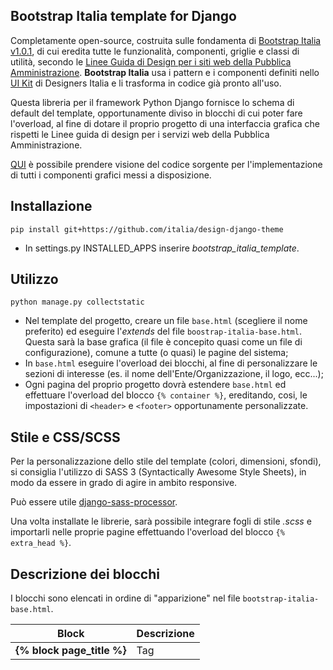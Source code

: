 Bootstrap Italia template for Django
-----------------------------------------

Completamente open-source, costruita sulle fondamenta di [Bootstrap Italia v1.0.1](https://italia.github.io/bootstrap-italia/),
di cui eredita tutte le funzionalità, componenti, griglie e classi di utilità,
secondo le [Linee Guida di Design per i siti web della Pubblica Amministrazione](https://docs.italia.it/italia/designers-italia/design-linee-guida-docs/it/stabile/).
**Bootstrap Italia** usa i pattern e i componenti definiti nello [UI Kit](https://designers.italia.it/kit/ui-kit/)
di Designers Italia e li trasforma in codice già pronto all'uso.

Questa libreria per il framework Python Django fornisce lo schema di default
del template, opportunamente diviso in blocchi di cui poter fare l'overload,
al fine di dotare il proprio progetto di una interfaccia grafica che rispetti
le Linee guida di design per i servizi web della Pubblica Amministrazione.

[QUI](https://italia.github.io/bootstrap-italia/docs/come-iniziare/introduzione/)
è possibile prendere visione del codice sorgente per l'implementazione di tutti
i componenti grafici messi a disposizione.

Installazione
-------------

```
pip install git+https://github.com/italia/design-django-theme
```
- In settings.py INSTALLED_APPS inserire *bootstrap_italia_template*.


Utilizzo
--------

```
python manage.py collectstatic
```

- Nel template del progetto, creare un file ```base.html``` (scegliere il nome
preferito) ed eseguire l'*extends* del file ```boostrap-italia-base.html```. Questa
sarà la base grafica (il file è concepito quasi come un file di configurazione),
comune a tutte (o quasi) le pagine del sistema;
- In ```base.html``` eseguire l'overload dei blocchi, al fine di personalizzare
le sezioni di interesse (es. il nome dell'Ente/Organizzazione, il logo, ecc...);
- Ogni pagina del proprio progetto dovrà estendere ```base.html``` ed effettuare
l'overload del blocco ```{% container %}```, ereditando, cosi, le impostazioni
di ```<header>``` e  ```<footer>``` opportunamente personalizzate.


Stile e CSS/SCSS
----------------

Per la personalizzazione dello stile del template (colori, dimensioni, sfondi),
si consiglia l'utilizzo di SASS 3 (Syntactically Awesome Style Sheets), in modo
da essere in grado di agire in ambito responsive.

Può essere utile [django-sass-processor](https://pypi.org/project/django-sass-processor).

Una volta installate le librerie, sarà possibile integrare fogli di stile *.scss*
e importarli nelle proprie pagine effettuando l'overload del blocco ```{% extra_head %}```.


Descrizione dei blocchi
-----------------------

I blocchi sono elencati in ordine di "apparizione" nel file ```bootstrap-italia-base.html```.

| Block                                 | Descrizione           |
| --------------------------------------|---------------------|
| **{% block page_title %}**            | Tag <title> della pagina   |
| **{% block page_meta_description %}**            | tag <meta-description> della pagina   |
| **{% block extra_head %}** | Extra CSS o Javascript   |
| **{% block header_wrapper %}** | Intero blocco Header   |
| **{% block header_slim_wrapper %}** | Striscia top in Header   |
| **{% block header_slim_org_name %}** | Nome organizzazione in Header top   |
| **{% block header_slim_mobile_org_name %}** | Nome organizzazione in Header top (mobile)   |
| **{% block header_mobile_arrow %}** | Icona freccia sub-menu in Header top (mobile)   |
| **{% block header_mobile_slim_menu %}** | Sub-menu nome organizzazione (mobile)   |
| **{% block header_slim_right_zone %}** | Area di destra in Header top   |
| **{% block header_slim_sub_menu %}** | Sub-menu area di destra in Header top   |
| **{% block header_slim_buttons %}** | Button area di destra in Header top   |
| **{% block header_center_logo %}** | Header logo principale  |
| **{% block header_center_org_name %}** | Nome organizzazione principale in Header   |
| **{% block header_center_org_subname %}** | Descrizione organizzazione in Header   |
| **{% block header_center_right_zone %}** | Area di destra sezione principale Header  |
| **{% block header_center_social %}** | Area icone social in sezione principale Header   |
| **{% block header_center_search %}** | Area "Cerca" in sezione principale Header   |
| **{% block header_center_search_text %}** | Area di testo in "Cerca"  |
| **{% block header_center_search_word %}** | Testo "Cerca"   |
| **{% block header_center_search_icon %}** | Icona tasto "Cerca"   |
| **{% block main_menu %}** | Menu principale in Header  |
| **{% block container %}** | Contenuto della pagina, senza padding e margin   |
| **{% block centered_container %}** | Contenuto della pagina, centrato, con margin e padding settati   |
| **{% block footer %}** | Area footer   |
| **{% block footer_top_section %}** | Striscia top in Footer   |
| **{% block footer_logo %}** | Logo Footer  |
| **{% block footer_org_text %}** | Area nome organizzazione in Footer   |
| **{% block footer_org_name %}** | Nome organizzazione in Footer   |
| **{% block footer_org_subname %}** | Descrizione organizzazione in Footer   |
| **{% block footer_menu_section %}** | Sezione menu centrali in Footer   |
| **{% block first_column %}** | Prima colonna in sezione centrale in Footer   |
| **{% block second_column %}** | Seconda colonna in sezione centrale in Footer   |
| **{% block third_column %}** | Terza colonna in sezione centrale in Footer   |
| **{% block fourth_column %}** | Quarta colonna in sezione centrale in Footer   |
| **{% block footer_contacts_section %}** | Sezione contatti in Footer   |
| **{% block footer_bottom %}** | Striscia bottom in Footer   |
| **{% block footer_bottom_content %}** | Contenuto striscia bottom in Footer   |
| **{% block bottom_scripts %}** | Extra javascript a fine pagina   |


Esempio di base.html
--------------------

```
<!-- Extends default Bootstrap Italia template -->
{% extends 'bootstrap-italia-base.html' %}

<!-- From app django-sass-processor -->
{% load sass_tags %}

{% load static %}

<!-- Page Title -->
{% block page_title %}
Università della Calabria
{% endblock page_title %}

<!-- My custom scss sheet -->
{% block extra_head %}
<link rel="stylesheet" href="{% sass_src 'css/unical-style.scss' %}" type="text/css" />
{% endblock extra_head %}

<!-- URL link top left -->
{% block header_slim_org_url %}
https://www.unical.it
{% endblock header_slim_org_url %}

<!-- Name top left -->
{% block header_slim_org_name %}
Università della Calabria
{% endblock header_slim_org_name %}

<!-- Mobile slim_org_name -->
{% block header_slim_mobile_org_name %}
Università della Calabria
{% endblock header_slim_mobile_org_name %}

<!-- Make empty areas -->
{% block header_mobile_arrow %}{% endblock header_mobile_arrow %}
{% block header_mobile_slim_menu %}{% endblock header_mobile_slim_menu %}

<!-- Logo in Header -->
{% block header_center_logo %}
<img class="icon" src="{% static 'images/logo.png' %}" />
{% endblock header_center_logo %}

<!-- Organization name in Header -->
{% block header_center_org_name %}
Università della Calabria
{% endblock header_center_org_name %}

<!-- Organization description in Header -->
{% block header_center_org_subname %}
Il Campus per eccellenza
{% endblock header_center_org_subname %}

<!-- Logo in Footer -->
{% block footer_logo %}
<img class="icon" src="{% static 'images/logo_white.png' %}" />
{% endblock footer_logo %}

<!-- Organization name in Footer -->
{% block footer_org_name %}
Università della Calabria
{% endblock footer_org_name %}

<!-- Organization name in Footer -->
{% block footer_org_subname %}
Il Campus per eccellenza
{% endblock footer_org_subname %}
```


Galleria
--------
![Home](data/gallery/default.png)
_**Frontend**: Schermata di default del template_
